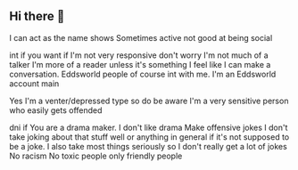 ## Hi there 👋

I can act as the name shows
Sometimes active not good at being social

int if you want if I'm not very responsive don't worry I'm not much of a talker I'm more of a reader unless it's something I feel like I can make a conversation. Eddsworld people of course int with me. I'm an Eddsworld account main

Yes I'm a venter/depressed type so do be aware I'm a very sensitive person who easily gets offended 

dni if 
You are a drama maker. I don't like drama
Make offensive jokes I don't take joking about that stuff well or anything in general if it's not supposed to be a joke. I also take most things seriously so I don't really get a lot of jokes
No racism
No toxic people only friendly people
<!--
**Justadumbcookie/Justadumbcookie** is a ✨ _special_ ✨ repository because its `README.md` (this file) appears on your GitHub profile.

Here are some ideas to get you started:

- 🔭 I’m currently working on ...
- 🌱 I’m currently learning ...
- 👯 I’m looking to collaborate on ...
- 🤔 I’m looking for help with ...
- 💬 Ask me about ...
- 📫 How to reach me: ...
- 😄 Pronouns: ...
- ⚡ Fun fact: ...
-->
